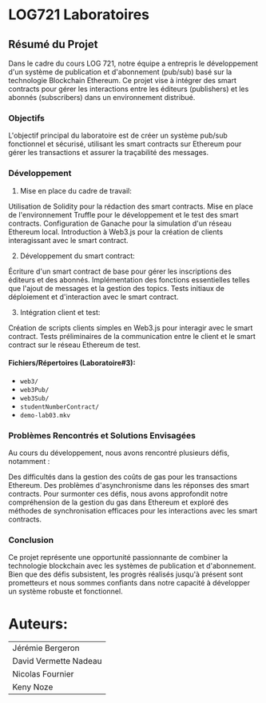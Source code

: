 # LOG721 Laboratoires

## Résumé du Projet

Dans le cadre du cours LOG 721, notre équipe a entrepris le développement d'un système de publication et d'abonnement (pub/sub) basé sur la technologie Blockchain Ethereum. Ce projet vise à intégrer des smart contracts pour gérer les interactions entre les éditeurs (publishers) et les abonnés (subscribers) dans un environnement distribué.

### Objectifs
L'objectif principal du laboratoire est de créer un système pub/sub fonctionnel et sécurisé, utilisant les smart contracts sur Ethereum pour gérer les transactions et assurer la traçabilité des messages.

### Développement
1. Mise en place du cadre de travail:

Utilisation de Solidity pour la rédaction des smart contracts.
Mise en place de l'environnement Truffle pour le développement et le test des smart contracts.
Configuration de Ganache pour la simulation d'un réseau Ethereum local.
Introduction à Web3.js pour la création de clients interagissant avec le smart contract.

2. Développement du smart contract:

Écriture d'un smart contract de base pour gérer les inscriptions des éditeurs et des abonnés.
Implémentation des fonctions essentielles telles que l'ajout de messages et la gestion des topics.
Tests initiaux de déploiement et d'interaction avec le smart contract.

3. Intégration client et test:

Création de scripts clients simples en Web3.js pour interagir avec le smart contract.
Tests préliminaires de la communication entre le client et le smart contract sur le réseau Ethereum de test.

#### Fichiers/Répertoires (Laboratoire#3):
- ``web3/``
- ``web3Pub/``
- ``web3Sub/``
- ``studentNumberContract/``
- ``demo-lab03.mkv``

### Problèmes Rencontrés et Solutions Envisagées
Au cours du développement, nous avons rencontré plusieurs défis, notamment :

Des difficultés dans la gestion des coûts de gas pour les transactions Ethereum.
Des problèmes d'asynchronisme dans les réponses des smart contracts.
Pour surmonter ces défis, nous avons approfondit notre compréhension de la gestion du gas dans Ethereum et exploré des méthodes de synchronisation efficaces pour les interactions avec les smart contracts.

### Conclusion
Ce projet représente une opportunité passionnante de combiner la technologie blockchain avec les systèmes de publication et d'abonnement. Bien que des défis subsistent, les progrès réalisés jusqu'à présent sont prometteurs et nous sommes confiants dans notre capacité à développer un système robuste et fonctionnel.

# Auteurs:

||
|----|
|Jérémie Bergeron|
|David Vermette Nadeau|
|Nicolas Fournier|
|Keny Noze|
